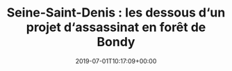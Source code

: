 ---
isIndex: false
title: "Seine-Saint-Denis : les dessous d‘un projet d‘assassinat en forêt de Bondy"
date: 2019-07-01T10:17:09+00:00
publications_concerned:
  - sophie-rey-gascon
press:
  title: Le Parisien
  url: http://www.leparisien.fr/faits-divers/seine-saint-denis-les-dessous-d-un-projet-d-assassinat-en-foret-de-bondy-01-07-2019-8107431.php
---
